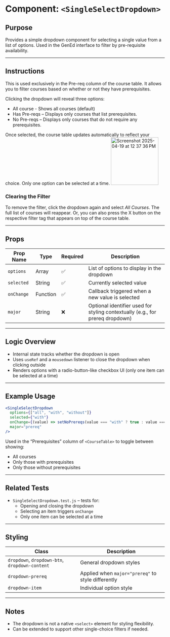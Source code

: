 # Component: `<SingleSelectDropdown>`

## Purpose

Provides a simple dropdown component for selecting a single value from a list of options. Used in the GenEd interface to filter by pre-requisite availability.

---
## Instructions
This is used exclusively in the Pre-req column of the course table. It allows you to filter courses based on whether or not they have prerequisites.

Clicking the dropdown will reveal three options:
- All course - Shows all courses (default)
- Has Pre-reqs – Displays only courses that list prerequisites.
- No Pre-reqs – Displays only courses that do not require any prerequisites.

Once selected, the course table updates automatically to reflect your choice. Only one option can be selected at a time.
<img width="150" alt="Screenshot 2025-04-19 at 12 37 36 PM" src="https://github.com/user-attachments/assets/6f2225fc-5e2e-4a4b-8c2f-37b1c8446c79" />


### Clearing the Filter
To remove the filter, click the dropdown again and select *All Courses*. The full list of courses will reappear. Or, you can also press the X button on the respective filter tag that appears on top of the course table.

---

## Props

| Prop Name   | Type     | Required | Description |
|-------------|----------|----------|-------------|
| `options`   | Array    | ✅       | List of options to display in the dropdown |
| `selected`  | String   | ✅       | Currently selected value |
| `onChange`  | Function | ✅       | Callback triggered when a new value is selected |
| `major`     | String   | ❌       | Optional identifier used for styling contextually (e.g., for prereq dropdown) |

---

## Logic Overview

- Internal state tracks whether the dropdown is open
- Uses `useRef` and a `mousedown` listener to close the dropdown when clicking outside
- Renders options with a radio-button-like checkbox UI (only one item can be selected at a time)

---

## Example Usage

```jsx
<SingleSelectDropdown
  options={["all", "with", "without"]}
  selected={"with"}
  onChange={(value) => setNoPrereqs(value === "with" ? true : value === "without" ? false : null)}
  major="prereq"
/>
```

Used in the “Prerequisites” column of `<CourseTable>` to toggle between showing:
- All courses
- Only those with prerequisites
- Only those without prerequisites

---

## Related Tests

- `SingleSelectDropdown.test.js` – tests for:
  - Opening and closing the dropdown
  - Selecting an item triggers `onChange`
  - Only one item can be selected at a time

---

## Styling

| Class | Description |
|-------|-------------|
| `dropdown`, `dropdown-btn`, `dropdown-content` | General dropdown styles |
| `dropdown-prereq` | Applied when `major="prereq"` to style differently |
| `dropdown-item` | Individual option style |

---

## Notes

- The dropdown is not a native `<select>` element for styling flexibility.
- Can be extended to support other single-choice filters if needed.
